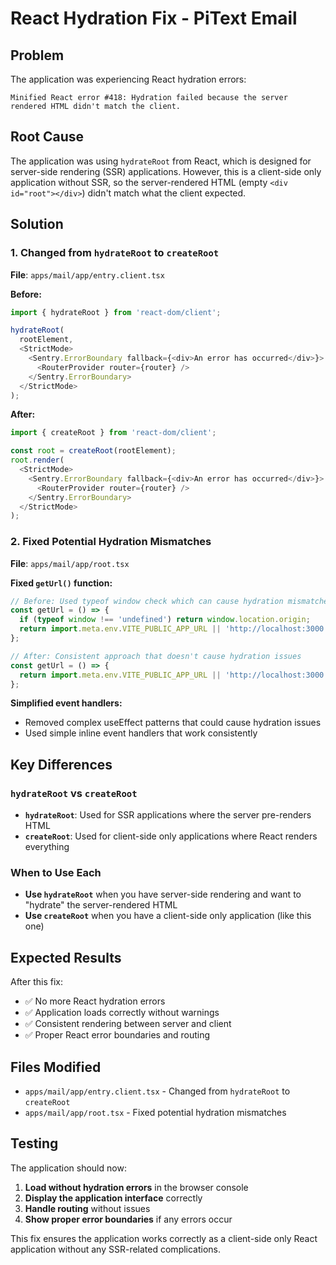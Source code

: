 # React Hydration Fix - PiText Email

## Problem

The application was experiencing React hydration errors:

```
Minified React error #418: Hydration failed because the server rendered HTML didn't match the client.
```

## Root Cause

The application was using `hydrateRoot` from React, which is designed for server-side rendering (SSR) applications. However, this is a client-side only application without SSR, so the server-rendered HTML (empty `<div id="root"></div>`) didn't match what the client expected.

## Solution

### 1. Changed from `hydrateRoot` to `createRoot`

**File**: `apps/mail/app/entry.client.tsx`

**Before:**
```javascript
import { hydrateRoot } from 'react-dom/client';

hydrateRoot(
  rootElement,
  <StrictMode>
    <Sentry.ErrorBoundary fallback={<div>An error has occurred</div>}>
      <RouterProvider router={router} />
    </Sentry.ErrorBoundary>
  </StrictMode>
);
```

**After:**
```javascript
import { createRoot } from 'react-dom/client';

const root = createRoot(rootElement);
root.render(
  <StrictMode>
    <Sentry.ErrorBoundary fallback={<div>An error has occurred</div>}>
      <RouterProvider router={router} />
    </Sentry.ErrorBoundary>
  </StrictMode>
);
```

### 2. Fixed Potential Hydration Mismatches

**File**: `apps/mail/app/root.tsx`

**Fixed `getUrl()` function:**
```javascript
// Before: Used typeof window check which can cause hydration mismatches
const getUrl = () => {
  if (typeof window !== 'undefined') return window.location.origin;
  return import.meta.env.VITE_PUBLIC_APP_URL || 'http://localhost:3000';
};

// After: Consistent approach that doesn't cause hydration issues
const getUrl = () => {
  return import.meta.env.VITE_PUBLIC_APP_URL || 'http://localhost:3000';
};
```

**Simplified event handlers:**
- Removed complex useEffect patterns that could cause hydration issues
- Used simple inline event handlers that work consistently

## Key Differences

### `hydrateRoot` vs `createRoot`

- **`hydrateRoot`**: Used for SSR applications where the server pre-renders HTML
- **`createRoot`**: Used for client-side only applications where React renders everything

### When to Use Each

- **Use `hydrateRoot`** when you have server-side rendering and want to "hydrate" the server-rendered HTML
- **Use `createRoot`** when you have a client-side only application (like this one)

## Expected Results

After this fix:

- ✅ No more React hydration errors
- ✅ Application loads correctly without warnings
- ✅ Consistent rendering between server and client
- ✅ Proper React error boundaries and routing

## Files Modified

- `apps/mail/app/entry.client.tsx` - Changed from `hydrateRoot` to `createRoot`
- `apps/mail/app/root.tsx` - Fixed potential hydration mismatches

## Testing

The application should now:

1. **Load without hydration errors** in the browser console
2. **Display the application interface** correctly
3. **Handle routing** without issues
4. **Show proper error boundaries** if any errors occur

This fix ensures the application works correctly as a client-side only React application without any SSR-related complications. 